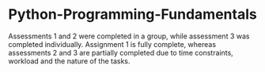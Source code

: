 # Python-Programming-Fundamentals
Assessments 1 and 2 were completed in a group, while assessment 3 was completed individually. Assignment 1 is fully complete, whereas assessments 2 and 3 are partially completed due to time constraints, workload and the nature of the tasks.
